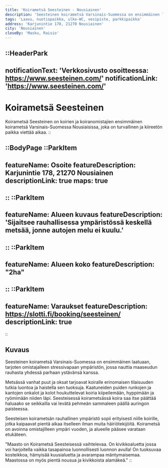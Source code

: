 ```yaml
---
title: 'Koirametsä Seesteinen - Nousiainen'
description: 'Seesteinen koirametsä Varsinais-Suomessa on ensimmäinen laatuaan, tarjoten omistajalleen stressivapaan ympäristön, jossa nauttia maaseudun rauhasta yhdessä parhaan ystävänsä kanssa.'
tags: 'Laavu, nuotiopaikka, ulko-WC, vesipiste, parkkipaikka'
address: 'Karjunintie 178, 21270 Nousiainen'
city: 'Nousiainen'
closeBy: 'Masku, Raisio'
---
```


::HeaderPark
---
notificationText: 'Verkkosivusto osoitteessa: https://www.seesteinen.com/'
notificationLink: 'https://www.seesteinen.com/'
---
# Koirametsä Seesteinen
Koirametsä Seesteinen on koirien ja koiranomistajien ensimmäinen koirametsä Varsinais-Suomessa Nousiaisissa, joka on turvallinen ja kiireetön paikka viettää aikaa.
::

::BodyPage
::ParkItem
---
featureName: Osoite
featureDescription: Karjunintie 178, 21270 Nousiainen
descriptionLink: true
maps: true
---
::
::ParkItem
---
featureName: Alueen kuvaus
featureDescription: 'Sijaitsee rauhallisessa ympäristössä keskellä metsää, jonne autojen melu ei kuulu.'
---
::
::ParkItem
---
featureName: Alueen koko
featureDescription: "2ha"
---
::
::ParkItem
---
featureName: Varaukset
featureDescription: https://slotti.fi/booking/seesteinen/
descriptionLink: true
---
::
## Kuvaus

Seesteinen koirametsä Varsinais-Suomessa on ensimmäinen laatuaan, tarjoten omistajalleen stressivapaan ympäristön, jossa nauttia maaseudun rauhasta yhdessä parhaan ystävänsä kanssa.

Metsässä vanhat puut ja oksat tarjoavat koiralle erinomaisen tilaisuuden tutkia luontoa ja haistella sen tuoksuja. Kaatuneiden puiden runkojen ja kantojen onkalot ja kolot houkuttelevat koiria kiipeilemään, hyppimään ja ryömimään niiden läpi. Seesteisessä koirametsässä koira saa itse päättää haluaako se seikkailla vai levätä pehmeän sammaleen päällä auringon paisteessa.

Seesteisen koirametsän rauhallinen ympäristö sopii erityisesti niille koirille, jotka kaipaavat pientä aikaa itselleen ilman muita häiriötekijöitä. Koirametsä on avoinna omistajilleen ympäri vuoden, ja alueelle pääsee varataan etukäteen.

"Maasto on Koirametsä Seesteisessä vaihtelevaa. On kivikkoaluetta jossa voi harjoitella vaikka  tasapainoa luonnollisesti luonnon avulla! On tuoksuvaa kosteikkoa, hämyisää kuusialuetta ja avarampaa mäntymaisemaa. Maastossa on myös pientä nousua ja kivikkoista alamäkeä."
::